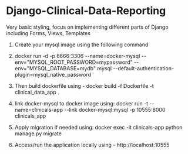 # Django-Clinical-Data-Reporting
Very basic styling, focus on implementing different parts of Django including
Forms, Views, Templates

1) Create your mysql image using the following command
2) docker run -d -p 6666:3306 --name=docker-mysql --env="MYSQL_ROOT_PASSWORD=mypassword" --env="MYSQL_DATABASE=mydb" mysql --default-authentication-plugin=mysql_native_password

3) Then build dockerfile using - docker build -f Dockerfile -t clinical_data_app .
4) link docker-mysql to docker image using:
    docker run -t --name=clinicals-app --link docker-mysql:mysql -p 10555:8000 clinicals_app
5) Apply migration if needed using:
    docker exec -it clinicals-app python manage.py migrate
6) Access/run the application locally using - http://localhost:10555 

